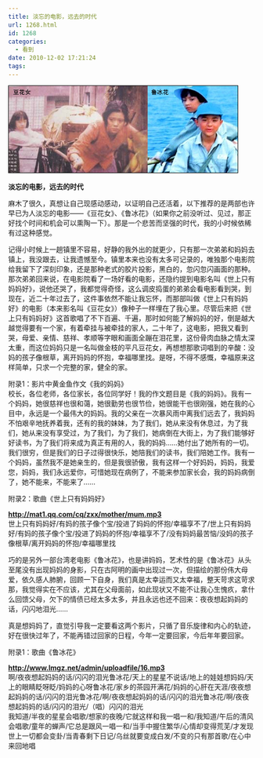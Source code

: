 ```yaml
---
title: 淡忘的电影，远去的时代
url: 1268.html
id: 1268
categories:
  - 看到
date: 2010-12-02 17:21:24
tags:
---
```


![](/images/attachments/month_1012/j201012217151.jpg)  
  

**淡忘的电影，远去的时代**

  
麻木了很久，真想让自己现感动感动，以证明自己还活着，以下推荐的是两部也许早已为人淡忘的电影——《豆花女》、《鲁冰花》（如果你之前没听过、见过，那正好找个时间和机会可以熏陶一下）。那是一个悲苦而坚强的时代，我的小时候依稀有过这种感觉。  
  
记得小时候上一趟镇里不容易，好静的我外出的就更少，只有那一次弟弟和妈妈去镇上，我没跟去，让我遗憾至今。镇里本来也没有太多可记录的，唯独那个电影院给我留下了深刻印象，还是那种老式的胶片投影，黑白的，忽闪忽闪画面的那种。那次弟弟回来说，在电影院看了一场好看的电影，还隐约提到电影名叫《世上只有妈妈好》，说他还哭了，我都觉得奇怪，这么调皮捣蛋的弟弟会看电影看到哭，到现在，近二十年过去了，这件事依然不能让我忘怀，而那部叫做《世上只有妈妈好》的电影（本来影名叫《豆花女》）像种子一样埋在了我心里。尽管后来把《世上只有妈妈好》这首歌唱了不下百遍、千遍，那时如何能了解妈妈的好，倒是越大越觉得要有一个家，有着牵挂与被牵挂的家人，二十年了，这电影，把我又看到哭，母爱、亲情、慈祥、孝顺等字眼和画面全蹦在泪花里，这份骨肉血脉之情太深太重，而这位妈妈只是一名叫做金枝的平凡豆花女，再想想那歌词唱到的辛酸：没妈的孩子像根草，离开妈妈的怀抱，幸福哪里找。是呀，不得不感慨，幸福原来这样简单，只求一个完整的家，健全的家。  
  
附录1：影片中黄金鱼作文《我的妈妈》  
校长，各位老师，各位家长，各位同学好！我的作文题目是《我的妈妈》。我有一个妈妈，她很慈祥也很和蔼，她很勤劳也很节俭，她很能干也很刚强，她在我的心目中，永远是一个最伟大的妈妈。我的父亲在一次暴风雨中离我们远去了，我妈妈不怕艰辛地抚养着我，还有的我的妹妹，为了我们，她从来没有休息过，为了我们，她从来没有享受过，为了我们，为了我们，她病倒在大街上，为了我们能够好好读书，为了我们将来成为真正有用的人，我的妈妈……她付出了她所有的一切。我们很穷，但是我们的日子过得很快乐，她陪我们的读书，我们陪她工作。我有一个妈妈，虽然我不是她亲生的，但是我很骄傲，我有这样一个好妈妈，妈妈，我爱您，妈妈，我们永远爱你，可惜她现在病例了，不能来参加家长会，我的妈妈病倒了，她不能来，不能来了……  
  
附录2：歌曲《世上只有妈妈好》  
  
**http://mat1.qq.com/cq/zxx/mother/mum.mp3**  
世上只有妈妈好/有妈的孩子像个宝/投进了妈妈的怀抱/幸福享不了/世上只有妈妈好/有妈的孩子像个宝/投进了妈妈的怀抱/幸福享不了/没有妈妈最苦恼/没妈的孩子像根草/离开妈妈的怀抱/幸福哪里找  
  
巧的是另外一部台湾老电影《鲁冰花》，也是讲妈妈，艺术性的是《鲁冰花》从头至尾没有出现妈妈的身影，只在古阿明的画中出现过一次，但描绘的那份伟大母爱，依久感人肺腑，回顾一下自身，我们真是太幸运而又太幸福，整天苛求这苛求那，我觉得实在不应该，尤其在父母面前，如此现状又不能不让我心生愧疚，拿什么回馈父母，欠下的情债已经太多太多，并且永远也还不回来：夜夜想起妈妈的话，闪闪地泪光……  
  
真是想妈妈了，直觉引导我一定要看这两个影片，只循了音乐旋律和内心的轨迹，好在很快过年了，不能再错过回家的日程，今年一定要回家，今后年年要回家。  
  
附录1：歌曲《鲁冰花》  
  
**http://www.lmgz.net/admin/uploadfile/16.mp3**  
啊/夜夜想起妈妈的话/闪闪的泪光鲁冰花/天上的星星不说话/地上的娃娃想妈妈/天上的眼睛眨呀眨/妈妈的心呀鲁冰花/家乡的茶园开满花/妈妈的心肝在天涯/夜夜想起妈妈的话/闪闪的泪光鲁冰花/啊/夜夜想起妈妈的话/闪闪的泪光鲁冰花/啊/夜夜想起妈妈的话/闪闪的泪光/（唱）闪闪的泪光  
我知道/半夜的星星会唱歌/想家的夜晚/它就这样和我一唱一和/我知道/午后的清风会唱歌/童年的蝉声/它总是跟风一唱一和/当手中握住繁华/心情却变得荒芜/才发现世上一切都会变卦/当青春剩下日记/乌丝就要变成白发/不变的只有那首歌/在心中来回地唱